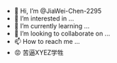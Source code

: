 - 👋 Hi, I’m @JiaWei-Chen-2295
- 👀 I’m interested in ...
- 🌱 I’m currently learning ...
- 💞️ I’m looking to collaborate on ...
- 📫 How to reach me ...
- 😡 苦逼XYEZ学牲
<!---
JiaWei-Chen-2295/JiaWei-Chen-2295 is a ✨ special ✨ repository because its `README.md` (this file) appears on your GitHub profile.
You can click the Preview link to take a look at your changes.
--->
